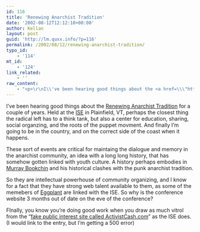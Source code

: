 ```yaml
---
id: 116
title: 'Renewing Anarchist Tradition'
date: '2002-08-12T12:12:10+00:00'
author: Kellan
layout: post
guid: 'http://lm.quxx.info/?p=116'
permalink: /2002/08/12/renewing-anarchist-tradition/
typo_id:
    - '114'
mt_id:
    - '124'
link_related:
    - ''
raw_content:
    - "<p>\r\nI\\'ve been hearing good things about the <a href=\\\"http://www.homemadejam.org/renew/\\\">Renewing Anarchist Tradition</a> for a couple of years.  Held at the <a href=\\\"http://www.social-ecology.org/\\\">ISE</a> in Plainfield, VT, perhaps the closest thing the radical left has to a think tank, but also a center for education, sharing, social organzing, and the roots of the puppet movment.  And finally I\\'m going to be in the country, and on the correct side of the coast when it happens.\r\n</p>\r\n<p>\r\nThese sort of events are critical for maintaing the dialogue and memory in the anarchist community, an idea with a long long history, that has somehow gotten linked with youth culture.  A history perhaps embodies in <a href=\\\"http://www.social-ecology.org/about/faculty/bookchin.html\\\">Murray Bookchin</a> and his historical clashes with the punk anarchist tradition.\r\n</p>\r\n<p>\r\nSo they are intellectual powerhouse of community organizing, and I know for a fact that they have strong web talent available to them, as some of the memebers of <a href=\\\"http://www.eggplantmedia.com\\\">Eggplant</a> are linked with the ISE.  So why is the conference website 3 months out of date on the eve of the conference?\r\n</p>\r\n<p>\r\nFInally, you know you\\'re doing good work when you draw as much vitrol from the \r\n\\\"<a href=\\\"http://www.guardian.co.uk/comment/story/0,3604,723899,00.html\\\">fake public interest site called ActivistCash.com</a>\\\" as the ISE does.(I would link to the entry, but I\\'m getting a 500 error)\r\n</p>"
---
```


I’ve been hearing good things about the [Renewing Anarchist Tradition](http://www.homemadejam.org/renew/) for a couple of years. Held at the [ISE](http://www.social-ecology.org/) in Plainfield, VT, perhaps the closest thing the radical left has to a think tank, but also a center for education, sharing, social organzing, and the roots of the puppet movment. And finally I’m going to be in the country, and on the correct side of the coast when it happens.

These sort of events are critical for maintaing the dialogue and memory in the anarchist community, an idea with a long long history, that has somehow gotten linked with youth culture. A history perhaps embodies in [Murray Bookchin](http://www.social-ecology.org/about/faculty/bookchin.html) and his historical clashes with the punk anarchist tradition.

So they are intellectual powerhouse of community organizing, and I know for a fact that they have strong web talent available to them, as some of the memebers of [Eggplant](http://www.eggplantmedia.com) are linked with the ISE. So why is the conference website 3 months out of date on the eve of the conference?

FInally, you know you’re doing good work when you draw as much vitrol from the “[fake public interest site called ActivistCash.com](http://www.guardian.co.uk/comment/story/0,3604,723899,00.html)” as the ISE does.(I would link to the entry, but I’m getting a 500 error)